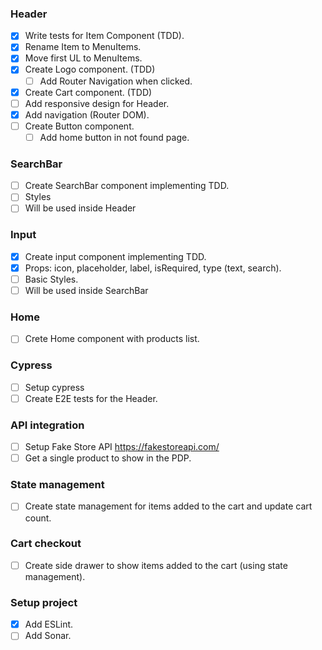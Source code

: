 ### Header
- [x] Write tests for Item Component (TDD).
- [x] Rename Item to MenuItems.
- [x] Move first UL to MenuItems.
- [x] Create Logo component. (TDD)
  - [ ] Add Router Navigation when clicked.
- [x] Create Cart component. (TDD)
- [ ] Add responsive design for Header.
- [x] Add navigation (Router DOM).
- [ ] Create Button component.
  - [ ] Add home button in not found page.

### SearchBar
- [ ] Create SearchBar component implementing TDD.
- [ ] Styles
- [ ] Will be used inside Header

### Input
- [x] Create input component implementing TDD.
- [x] Props: icon, placeholder, label, isRequired, type (text, search).
- [ ] Basic Styles.
- [ ] Will be used inside SearchBar

### Home
- [ ] Crete Home component with products list.

### Cypress
- [ ] Setup cypress
- [ ] Create E2E tests for the Header.

### API integration
- [ ] Setup Fake Store API https://fakestoreapi.com/
- [ ] Get a single product to show in the PDP.

### State management
- [ ] Create state management for items added to the cart and update
cart count.

### Cart checkout
- [ ] Create side drawer to show items added to
the cart (using state management).

### Setup project
- [x] Add ESLint.
- [ ] Add Sonar.